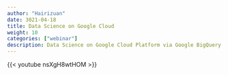 ```yaml
---
author: "Hairizuan"
date: 3021-04-18
title: Data Science on Google Cloud
weight: 10
categories: ["webinar"]
description: Data Science on Google Cloud Platform via Google BigQuery and expectations of artificial intelligence in the future
---
```


{{< youtube nsXgH8wtHOM >}}